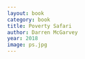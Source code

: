 ```yaml
---
layout: book
category: book
title: Poverty Safari
author: Darren McGarvey
year: 2018
image: ps.jpg
---
```

